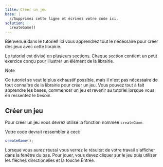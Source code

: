 ```yaml
---
title: Créer un jeu
base: |
  //Supprimez cette ligne et écrivez votre code ici.
solution: |
  createGame()
---
```


Bienvenue dans le tutoriel! Ici vous apprendrez tout le nécessaire pour créer des jeux avec cette librairie.

Le tutoriel est divisé en plusieurs sections. Chaque section contient un petit exercice conçu pour illustrer un élément de la librairie.

> [!NOTE]
> Ce tutoriel se veut le plus exhaustif possible, mais il n'est pas nécessaire de tout connaître de la librairie pour créer un jeu. Vous pouvez tout à fait apprendre les bases, commencer un jeu et revenir au tutoriel lorsque vous en ressentez le besoin.

## Créer un jeu

Pour créer un jeu vous devrez utilisé la fonction nommée `createGame`.

Votre code devrait ressembler à ceci:

```js
createGame();
```

Lorsque vous aurez réussi vous verrez le résultat de votre travail s'afficher dans la fenêtre du bas. Pour jouer, vous devez cliquer sur le jeu puis utiliser les flêches directionelles et la touche Entrée.
